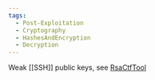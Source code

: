 ```yaml
---
tags:
  - Post-Exploitation
  - Cryptography
  - HashesAndEncryption
  - Decryption
---
```


Weak [[SSH]] public keys, see [RsaCtfTool](https://github.com/RsaCtfTool/RsaCtfTool)